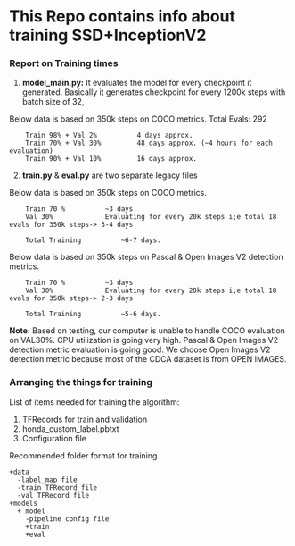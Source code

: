 # This Repo contains info about training SSD+InceptionV2

### Report on Training times

1. **model_main.py:** It evaluates the model for every checkpoint it generated. Basically it generates checkpoint for every 1200k steps with batch size of 32,

Below data is based on 350k steps on COCO metrics.
	Total Evals: 292
```
	Train 98% + Val 2%			4 days approx.
	Train 70% + Val 30%			48 days approx. (~4 hours for each evaluation)
	Train 90% + Val 10%		  	16 days approx.
```

2. **train.py** & **eval.py** are two separate legacy files

 Below data is based on 350k steps on COCO metrics.
```	
	Train 70 %			~3 days 
	Val 30%				Evaluating for every 20k steps i;e total 18 evals for 350k steps-> 3-4 days

	Total Training			~6-7 days.
```

   Below data is based on 350k steps on Pascal & Open Images V2 detection metrics.
	
```
	Train 70 %			~3 days 
	Val 30%				Evaluating for every 20k steps i;e total 18 evals for 350k steps-> 2-3 days

	Total Training			~5-6 days.
```
**Note:** Based on testing, our computer is unable to handle COCO evaluation on VAL30%. CPU utilization is going very high. Pascal & Open Images V2 detection metric evaluation is going good. We choose Open Images V2 detection metric because most of the CDCA dataset is from OPEN IMAGES.


### Arranging the things for training

List of items needed for training the algorithm:
1. TFRecords for train and validation
2. honda_custom_label.pbtxt
3. Configuration file 

Recommended folder format for training

```
+data
  -label_map file
  -train TFRecord file
  -val TFRecord file
+models
  + model
    -pipeline config file
    +train
    +eval
```
